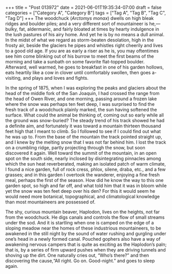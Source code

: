 +++
title = "Post 013972"
date = 2021-06-01T19:35:34-07:00
draft = false
categories = ["Category A", "Category B"]
tags = ["Tag A", "Tag B", "Tag C", "Tag D"]
+++
The woodchuck (_Arctomys monax_) dwells on high bleak ridges and boulder piles; and a very different sort of mountaineer is he,—bulky, fat, aldermanic, and fairly bloated at times by hearty indulgence in the lush pastures of his airy home. And yet he is by no means a dull animal. In the midst of what we regard as storm-beaten desolation, high in the frosty air, beside the glaciers he pipes and whistles right cheerily and lives to a good old age. If you are as early a riser as he is, you may oftentimes see him come blinking out of his burrow to meet the first beams of the morning and take a sunbath on some favorite flat-topped boulder. Afterward, well warmed, he goes to breakfast in one of his garden hollows, eats heartily like a cow in clover until comfortably swollen, then goes a-visiting, and plays and loves and fights.

In the spring of 1875, when I was exploring the peaks and glaciers about the head of the middle fork of the San Joaquin, I had crossed the range from the head of Owen River, and one morning, passing around a frozen lake where the snow was perhaps ten feet deep, I was surprised to find the fresh track of a woodchuck plainly marked, the sun having softened the surface. What could the animal be thinking of, coming out so early while all the ground was snow-buried? The steady trend of his track showed he had a definite aim, and fortunately it was toward a mountain thirteen thousand feet high that I meant to climb. So I followed to see if I could find out what he was up to. From the base of the mountain the track pointed straight up, and I knew by the melting snow that I was not far behind him. I lost the track on a crumbling ridge, partly projecting through the snow, but soon discovered it again. Well toward the summit of the mountain, in an open spot on the south side, nearly inclosed by disintegrating pinnacles among which the sun heat reverberated, making an isolated patch of warm climate, I found a nice garden, full of rock cress, phlox, silene, draba, etc., and a few grasses; and in this garden I overtook the wanderer, enjoying a fine fresh meal, perhaps the first of the season. How did he know the way to this one garden spot, so high and far off, and what told him that it was in bloom while yet the snow was ten feet deep over his den? For this it would seem he would need more botanical, topographical, and climatological knowledge than most mountaineers are possessed of.

The shy, curious mountain beaver, Haplodon, lives on the heights, not far from the woodchuck. He digs canals and controls the flow of small streams under the sod. And it is startling when one is camped on the edge of a sloping meadow near the homes of these industrious mountaineers, to be awakened in the still night by the sound of water rushing and gurgling under one’s head in a newly formed canal. Pouched gophers also have a way of awakening nervous campers that is quite as exciting as the Haplodon’s paln; that is, by a series of firm upward pushes when they are driving tunnels and shoving up the dirt. One naturally cries out, “Who’s there?” and then discovering the cause,“All right. Go on. Good-night.” and goes to sleep again.
